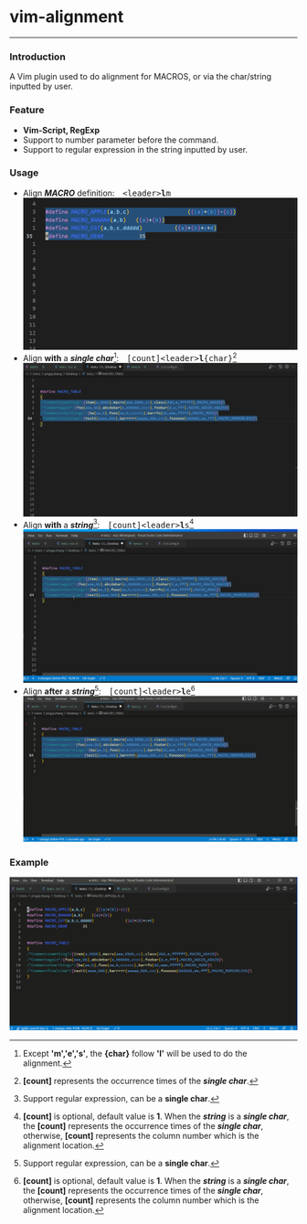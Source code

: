 # vim-alignment
---

### Introduction
A Vim plugin used to do alignment for MACROS, or via the char/string inputted by user.

### Feature
+ **Vim-Script, RegExp**
+ Support to number parameter before the command.
+ Support to regular expression in the string inputted by user.

### Usage
+ Align ***MACRO*** definition:&ensp;&ensp;<kbd>\<leader>**l**m</kbd>  
    ![Macro](https://raw.githubusercontent.com/zczsyqxl/my-images/main/imgMacro.gif)
+ Align **with** a ***single char***[^1]:&ensp;&ensp;<kbd>[count]\<leader>**l**{char}</kbd>[^2]  
    ![SC](https://raw.githubusercontent.com/zczsyqxl/my-images/main/imgSC.gif)
+ Align **with** a ***string***[^3]:&ensp;&ensp;<kbd>[count]\<leader>**l**s</kbd>[^4]  
    ![bs](https://raw.githubusercontent.com/zczsyqxl/my-images/main/img/bs.gif)
+ Align **after** a ***string***[^3]:&ensp;&ensp;<kbd>[count]\<leader>**l**e</kbd>[^4]  
    ![as](https://raw.githubusercontent.com/zczsyqxl/my-images/main/img/as.gif)

### Example  
![wh](https://raw.githubusercontent.com/zczsyqxl/my-images/main/imgwh.gif)

    
    

[^1]: Except **'m','e','s'**, the **{char}** follow **'l'** will be used to do the alignment.  
[^2]: **[count]** represents the occurrence times of the ***single char***.  
[^3]: Support regular expression, can be a **single char**.  
[^4]: **[count]** is optional, default value is **1**. When the ***string*** is a ***single char***, the **[count]** represents the occurrence times of the ***single char***, otherwise, **[count]** represents the column number which is the alignment location.  




